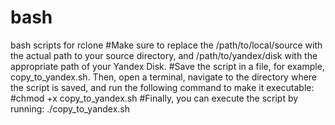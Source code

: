 # bash
bash scripts for rclone
#Make sure to replace the /path/to/local/source with the actual path to your source directory, and /path/to/yandex/disk with the appropriate path of your Yandex Disk.
#Save the script in a file, for example, copy_to_yandex.sh. Then, open a terminal, navigate to the directory where the script is saved, and run the following command to make it executable:
#chmod +x copy_to_yandex.sh
#Finally, you can execute the script by running: ./copy_to_yandex.sh
